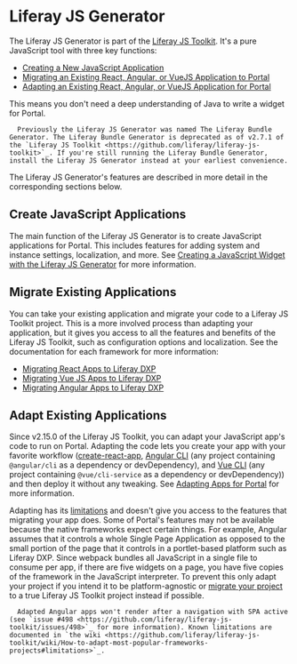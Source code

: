 # Liferay JS Generator

The Liferay JS Generator is part of the [Liferay JS Toolkit](https://github.com/liferay/liferay-js-toolkit). It's a pure JavaScript tool with three key functions: 

* [Creating a New JavaScript Application](#create-a-javascript-application)
* [Migrating an Existing React, Angular, or VueJS Application to Portal](#migrate-existing-applications)
* [Adapting an Existing React, Angular, or VueJS Application for Portal](#adapt-existing-applications)

This means you don't need a deep understanding of Java to write a widget for Portal.

```note::
  Previously the Liferay JS Generator was named The Liferay Bundle Generator. The Liferay Bundle Generator is deprecated as of v2.7.1 of the `Liferay JS Toolkit <https://github.com/liferay/liferay-js-toolkit>`_. If you're still running the Liferay Bundle Generator, install the Liferay JS Generator instead at your earliest convenience.
```

The Liferay JS Generator's features are described in more detail in the corresponding sections below.

## Create JavaScript Applications

The main function of the Liferay JS Generator is to create JavaScript applications for Portal. This includes features for adding system and instance settings, localization, and more. See [Creating a JavaScript Widget with the Liferay JS Generator](./developer-guide/creating-a-js-widget-with-the-js-generator.md) for more information.

## Migrate Existing Applications

You can take your existing application and migrate your code to a Liferay JS Toolkit project. This is a more involved process than adapting your application, but it gives you access to all the features and benefits of the Liferay JS Toolkit, such as configuration options and localization. See the documentation for each framework for more information:

* [Migrating React Apps to Liferay DXP](../../../developing-a-single-page-application/using-react.md)
* [Migrating Vue JS Apps to Liferay DXP](../../../developing-a-single-page-application/using-vuejs.md)
* [Migrating Angular Apps to Liferay DXP](../../../developing-a-single-page-application/using-angular.md)

## Adapt Existing Applications

Since v2.15.0 of the Liferay JS Toolkit, you can adapt your JavaScript app's code to run on Portal. Adapting the code lets you create your app with your favorite workflow ([create-react-app](https://facebook.github.io/create-react-app/), [Angular CLI](https://cli.angular.io/) (any project containing `@angular/cli` as a dependency or devDependency), and [Vue CLI](https://cli.vuejs.org/) (any project containing `@vue/cli-service` as a dependency or devDependency)) and then deploy it without any tweaking. See [Adapting Apps for Portal](./adapting-apps-for-liferay.md) for more information.

Adapting has its [limitations](https://github.com/liferay/liferay-js-toolkit/wiki/Limitations-of-portlet-adaptation) and doesn't give you access to the features that migrating your app does. Some of Portal's features may not be available because the native frameworks expect certain things. For example, Angular assumes that it controls a whole Single Page Application as opposed to the small portion of the page that it controls in a portlet-based platform such as Liferay DXP. Since webpack bundles all JavaScript in a single file to consume per app, if there are five widgets on a page, you have five copies of the framework in the JavaScript interpreter. To prevent this only adapt your project if you intend it to be platform-agnostic or [migrate your project](#migrate-existing-applications) to a true Liferay JS Toolkit project instead if possible.

```note::
  Adapted Angular apps won't render after a navigation with SPA active (see `issue #498 <https://github.com/liferay/liferay-js-toolkit/issues/498>`_ for more information). Known limitations are documented in `the wiki <https://github.com/liferay/liferay-js-toolkit/wiki/How-to-adapt-most-popular-frameworks-projects#limitations>`_.
```